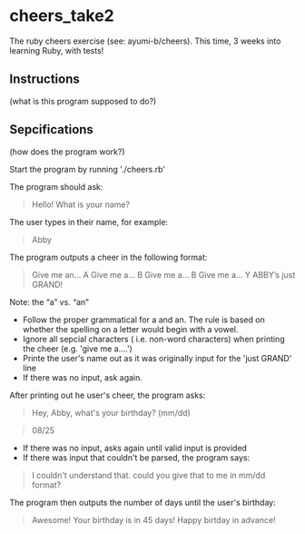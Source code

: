 # cheers_take2
The ruby cheers exercise (see: ayumi-b/cheers). This time, 3 weeks into learning Ruby, with tests!

## Instructions
(what is this program supposed to do?)



## Sepcifications
(how does the program work?)

Start the program by running './cheers.rb'

The program should ask:

> Hello! What is your name?

The user types in their name, for example:

> Abby

The program outputs a cheer in the following format:

> Give me an... A
> Give me a... B
> Give me a... B
> Give me a... Y
> ABBY’s just GRAND!

Note: the “a” vs. “an”
* Follow the proper grammatical for a and an. The rule is based on
  whether the spelling on a letter would begin with a vowel.
* Ignore all sepcial characters ( i.e. non-word characters) when
  printing the cheer (e.g. 'give me a....')
* Printe the user's name out as it was originally input for the 'just
  GRAND' line
* If there was no input, ask again.

After printing out he user's cheer, the program asks:

> Hey, Abby, what's your birthday? (mm/dd)


>08/25

* If there was no input, asks again until valid input is provided
* If there was input that couldn't be parsed, the program says:

> I couldn't understand that. could you give that to me in mm/dd format?

The program then outputs the number of days until the user's birthday:

> Awesome! Your birthday is in 45 days! Happy birtday in advance!
